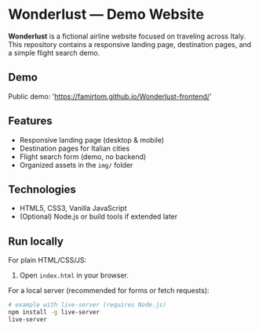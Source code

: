 # Wonderlust — Demo Website

**Wonderlust** is a fictional airline website focused on traveling across Italy.  
This repository contains a responsive landing page, destination pages, and a simple flight search demo.

## Demo
Public demo: 'https://famirtom.github.io/Wonderlust-frontend/'

## Features
- Responsive landing page (desktop & mobile)
- Destination pages for Italian cities
- Flight search form (demo, no backend)
- Organized assets in the `img/` folder

## Technologies
- HTML5, CSS3, Vanilla JavaScript
- (Optional) Node.js or build tools if extended later

## Run locally
For plain HTML/CSS/JS:
1. Open `index.html` in your browser.

For a local server (recommended for forms or fetch requests):
```bash
# example with live-server (requires Node.js)
npm install -g live-server
live-server
